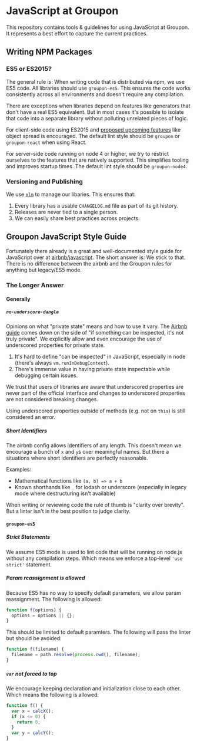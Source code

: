 # JavaScript at Groupon

This repository contains tools & guidelines for using JavaScript at Groupon.
It represents a best effort to capture the current practices.

## Writing NPM Packages

### ES5 or ES2015?

The general rule is:
When writing code that is distributed via npm, we use ES5 code.
All libraries should use `groupon-es5`.
This ensures the code works consistently across all environments
and doesn't require any compilation.

There are exceptions when libraries depend on features like generators
that don't have a real ES5 equivalent.
But in most cases it's possible to isolate that code
into a separate library without polluting unrelated pieces of logic.

For client-side code using ES2015 and [proposed upcoming features](https://github.com/tc39/ecma262#ecmascript) like object spread is encouraged.
The default lint style should be `groupon` or `groupon-react` when using React.

For server-side code running on node 4 or higher,
we try to restrict ourselves to the features that are natively supported.
This simplifies tooling and improves startup times.
The default lint style should be `groupon-node4`.

### Versioning and Publishing

We use [`nlm`](https://github.com/groupon/nlm) to manage our libaries.
This ensures that:

1. Every library has a usable `CHANGELOG.md` file as part of its git history.
1. Releases are never tied to a single person.
1. We can easily share best practices across projects.

## Groupon JavaScript Style Guide

Fortunately there already is a great and well-documented style guide for JavaScript over at [airbnb/javascript](https://github.com/airbnb/javascript).
The short answer is: We stick to that.
There is no difference between the airbnb and the Groupon rules for anything but legacy/ES5 mode.

### The Longer Answer

#### Generally

##### `no-underscore-dangle`

Opinions on what "private state" means and how to use it vary.
The [Airbnb guide](https://github.com/airbnb/javascript#naming--leading-underscore) comes down on the side of "if something can be inspected, it's not truly private".
We explicitly allow and even encourage the use of underscored properties for private state.

1. It's hard to define "can be inspected" in JavaScript, especially in node (there's always `vm.runInDebugContext`).
2. There's immense value in having private state inspectable while debugging certain issues.

We trust that users of libraries are aware that underscored properties are never part of the official interface
and changes to underscored properties are not considered breaking changes.

Using underscored properties outside of methods (e.g. not on `this`) is still considered an error.

##### Short Identifiers

The airbnb config allows identifiers of any length.
This doesn't mean we encourage a bunch of `x` and `y`s over meaningful names.
But there a situations where short identifiers are perfectly reasonable.

Examples:
* Mathematical functions like `(a, b) => a + b`
* Known shorthands like `_` for lodash or underscore (especially in legacy mode where destructuring isn't available)

When writing or reviewing code the rule of thumb is "clarity over brevity".
But a linter isn't in the best position to judge clarity.

#### `groupon-es5`

##### Strict Statements

We assume ES5 mode is used to lint code that will be running on node.js without any compilation steps.
Which means we enforce a top-level `'use strict'` statement.

##### Param reassignment is allowed

Because ES5 has no way to specify default parameters,
we allow param reassignment.
The following is allowed:

```js
function f(options) {
  options = options || {};
}
```

This should be limited to default paramters.
The following will pass the linter but should be avoided:

```js
function f(filename) {
  filename = path.resolve(process.cwd(), filename);
}
```

##### `var` not forced to top

We encourage keeping declaration and initialization close to each other.
Which means the following is allowed:

```js
function f() {
  var x = calcX();
  if (x <= 0) {
    return 0;
  }
  var y = calcY();
}
```
